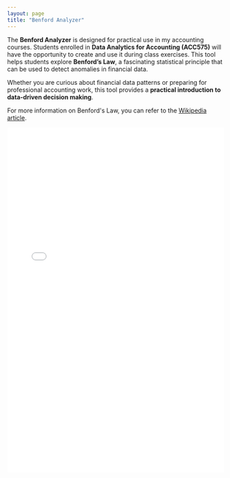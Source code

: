 ```yaml
---
layout: page
title: "Benford Analyzer"
---
```


The <b>Benford Analyzer</b> is designed for practical use in my accounting courses. Students enrolled in <b>Data Analytics for Accounting (ACC575)</b> will have the opportunity to create and use it during class exercises. This tool helps students explore <b>Benford’s Law</b>, a fascinating statistical principle that can be used to detect anomalies in financial data.

Whether you are curious about financial data patterns or preparing for professional accounting work, this tool provides a <b>practical introduction to data-driven decision making</b>.

For more information on Benford's Law, you can refer to the [Wikipedia article](https://en.wikipedia.org/wiki/Benford%27s_law).

<iframe src="/path/to/your/benford-file.html" width="100%" height="800px" frameborder="0"></iframe>


